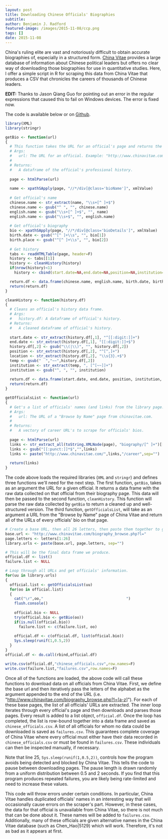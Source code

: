 ```yaml
---
layout: post
title: Downloading Chinese Officials' Biographies
subtitle: 
author: Benjamin J. Radford
featured-image: /images/2015-11-08/ccp.png
tags: []
date: 2015-11-08
---
```

China's ruling elite are vast and notoriously difficult to obtain accurate biographies of, especially in a structured form. [China Vitae](http://www.chinavitae.com) provides a large database of information about Chinese political leaders but offers no clear way of downloading those biographies for use in quantitative studies. Here, I offer a simple script in R for scraping this data from China Vitae that produces a CSV that chronicles the careers of thousands of Chinese leaders. 

<strong>EDIT:</strong> Thanks to Jason Qiang Guo for pointing out an error in the regular expressions that caused this to fail on Windows devices. The error is fixed now.

The code is available below or on [Github](https://github.com/benradford/ChinaVitae-Scraper/blob/master/chinese_officials.R).

```r
library(XML)
library(stringr)

getBio <- function(url)
{
  # This function takes the URL for an official's page and returns the appropriate table.
  # Args:
  #   url: The URL for an official. Example: "http://www.chinavitae.com/biography/Shen_Weichen/career"
  #
  # Returns:
  #   A dataframe of the official's professional history.
  
  page <- htmlParse(url)
  
  name <- xpathSApply(page, "//*/div[@class='bioName']", xmlValue)
  
  # Get official's name
  chinese.name <- str_extract(name, "\\s+[^ ]+$")
  chinese.name <- gsub("^ ", "", chinese.name)
  english.name <- gsub("\\s+[^ ]+$", "", name)
  english.name <- gsub("\\s+$", "", english.name)
  
  # Get official's biography
  bio <- xpathSApply(page, "//*/div[@class='bioDetails']", xmlValue)
  birth.date <- gsub("^[^ ]+\\s", "", bio[1])
  birth.place <- gsub("^[^ ]+\\s", "", bio[2])
  
  # Get history
  tabs <- readHTMLTable(page, header=F)
  history <- tabs[[1]]
  history <- cleanHistory(history)
  if(nrow(history)<1)
    history <- cbind(start.date=NA,end.date=NA,position=NA,institution=NA,location=NA)

  return.df <- data.frame(chinese.name, english.name, birth.date, birth.place, history)
  return(return.df)
}

cleanHistory <- function(history.df)
{
  # Cleans an official's history data frame.
  # Args:
  #   history.df: A dataframe of official's history.
  # Returns:
  #   A cleaned dataframe of official's history.
  
  start.date <- str_extract(history.df[,1], "^[[:digit:]]+")
  end.date <- str_extract(history.df[,1], "[[:digit:]]+$")
  history.df[,2] <- gsub("\\(|\\)", "", history.df[,2])
  position <- str_extract(history.df[,2], "^[^,]+")
  location <- str_extract(history.df[,2], "\\s{3}.+$")
  temp <- gsub("  ","~~",history.df[,2])
  institution <- str_extract(temp, ", [^[~~]]+")
  institution <- gsub("^, ", "", institution)
  
  return.df <- data.frame(start.date, end.date, position, institution, location)
  return(return.df)
}

getOfficialsList <- function(url)
{
  # Get's a list of officials' names (and links) from the library page.
  # Args:
  #   url: The URL of a "Browse by Name" page from chinavitae.com.
  #
  # Returns:
  #   A vectory of career URL's to scrape for officials' bios.
  
  page <- htmlParse(url)
  links <- str_extract_all(toString.XMLNode(page), "biography/[^ ]+")[[1]]
  links <- gsub("[[:punct:]]*$","",links)
  links <- paste("http://www.chinavitae.com/",links,"/career",sep="")
  
  return(links)
}
```

The code above loads the required libraries (`XML` and `stringr`) and defines three functions we'll need for the next step. The first function, `getBio`, takes as an argument the URL for a given official. It returns a data frame with the raw data collected on that official from their biography page. This data will then be passed to the second function, `cleanHistory`. This function will parse the raw data collected by `getBio` to return a cleaned up and well-structured version. The third function, `getOfficialsList`, will take as an argument a URL from the "Browse by Name" page of China Vitae and return all of the URLs of every officials' bio on that page.

```r
# Create a base URL, then all 26 letters, then paste them together to get all 26 library pages.
base.url <- "http://www.chinavitae.com/biography_browse.php?l="
page.letters <- letters[1:26]
library.urls <- paste(base.url, page.letters, sep="")

# This will be the final data frame we produce.
official.df <- list()
failure.list <- NULL

# Loop through all URLs and get officials' information.
for(uu in library.urls)
{
  official.list <- getOfficialsList(uu)
  for(oo in official.list)
  {
    cat("\r",oo,"                                     ")
    flush.console()
    
    official.bio <- NULL
    try(official.bio <- getBio(oo))
    if(is.null(official.bio))
      failure.list <- c(failure.list, oo)
    
    official.df <- c(official.df, list(official.bio))
    Sys.sleep(runif(1,0.5,2))
  }
}
official.df <- do.call(rbind,official.df)

write.csv(official.df,"chinese_officials.csv",row.names=F)
write.csv(failure.list,"failures.csv",row.names=F)
```

Once all of the functions are loaded, the above code will call these functions to download data on all officials from China Vitae. First, we define the base url and then iteratively pass the letters of the alphabet as the argument appended to the end of the URL (i.e. "http://www.chinavitae.com/biography_browse.php?l=[a-z]"). For each of these base pages, the list of all officials' URLs are extracted. The inner loop iterates through every official's page and then downloads and parses those pages. Every result is added to a list object, `official.df`. Once the loop has completed, the list is row-bound together into a data frame and saved as `chinese_officials.csv`. A list of all officials for whom no data could be downloaded is saved as `failures.csv`. This guarantees complete coverage of China Vitae where every official must either have their data recorded in `chinese_officials.csv` or must be found in `failures.csv`. These individuals can then be inspected manually, if necessary.

Note that line 25, `Sys.sleep(runif(1,0.5,2))`, controls how the program avoids being detected and blocked by China Vitae. This tells the code to pause between downloading pages. The pause length is drawn randomly from a uniform distribution between 0.5 and 2 seconds. If you find that this program produces repeated failures, you are likely being rate-limited and need to increase these values.

This code will throw errors under certain conditions. In particular, China Vitae handles duplicated officials' names in an interesting way that will occasionally cause errors on the scraper's part. However, in these cases, the data for that official is unavailable from China Vitae, so there is not much that can be done about it. These names will be added to `failures.csv`. Additionally, many of these officials are given alternative names in the China Vitae database (such as Chen_Hao\|5129) which will work. Therefore, it's not as bad as it appears at first.